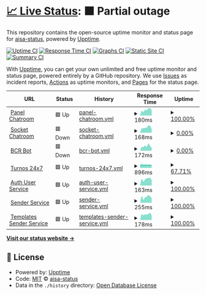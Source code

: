 # [📈 Live Status](https://status.alternativasinteligentes.com): <!--live status--> **🟧 Partial outage**

This repository contains the open-source uptime monitor and status page for [aisa-status](https://status.alternativasinteligentes.com), powered by [Upptime](https://github.com/upptime/upptime).

[![Uptime CI](https://github.com/aisa-status/status-upptime/workflows/Uptime%20CI/badge.svg)](https://github.com/aisa-status/status-upptime/actions?query=workflow%3A%22Uptime+CI%22)
[![Response Time CI](https://github.com/aisa-status/status-upptime/workflows/Response%20Time%20CI/badge.svg)](https://github.com/aisa-status/status-upptime/actions?query=workflow%3A%22Response+Time+CI%22)
[![Graphs CI](https://github.com/aisa-status/status-upptime/workflows/Graphs%20CI/badge.svg)](https://github.com/aisa-status/status-upptime/actions?query=workflow%3A%22Graphs+CI%22)
[![Static Site CI](https://github.com/aisa-status/status-upptime/workflows/Static%20Site%20CI/badge.svg)](https://github.com/aisa-status/status-upptime/actions?query=workflow%3A%22Static+Site+CI%22)
[![Summary CI](https://github.com/aisa-status/status-upptime/workflows/Summary%20CI/badge.svg)](https://github.com/aisa-status/status-upptime/actions?query=workflow%3A%22Summary+CI%22)

With [Upptime](https://upptime.js.org), you can get your own unlimited and free uptime monitor and status page, powered entirely by a GitHub repository. We use [Issues](https://github.com/aisa-status/status-upptime/issues) as incident reports, [Actions](https://github.com/aisa-status/status-upptime/actions) as uptime monitors, and [Pages](https://status.alternativasinteligentes.com) for the status page.

<!--start: status pages-->
<!-- This summary is generated by Upptime (https://github.com/upptime/upptime) -->
<!-- Do not edit this manually, your changes will be overwritten -->
<!-- prettier-ignore -->
| URL | Status | History | Response Time | Uptime |
| --- | ------ | ------- | ------------- | ------ |
| <img alt="" src="https://icons.duckduckgo.com/ip3/chatroom-dev.alternativasinteligentes.com.ico" height="13"> [Panel Chatroom](https://chatroom-dev.alternativasinteligentes.com/) | 🟩 Up | [panel-chatroom.yml](https://github.com/aisa-status/status-upptime-dev/commits/HEAD/history/panel-chatroom.yml) | <details><summary><img alt="Response time graph" src="./graphs/panel-chatroom/response-time-week.png" height="20"> 180ms</summary><br><a href="https://status-dev.alternativasinteligentes.com/history/panel-chatroom"><img alt="Response time 178" src="https://img.shields.io/endpoint?url=https%3A%2F%2Fraw.githubusercontent.com%2Faisa-status%2Fstatus-upptime-dev%2FHEAD%2Fapi%2Fpanel-chatroom%2Fresponse-time.json"></a><br><a href="https://status-dev.alternativasinteligentes.com/history/panel-chatroom"><img alt="24-hour response time 178" src="https://img.shields.io/endpoint?url=https%3A%2F%2Fraw.githubusercontent.com%2Faisa-status%2Fstatus-upptime-dev%2FHEAD%2Fapi%2Fpanel-chatroom%2Fresponse-time-day.json"></a><br><a href="https://status-dev.alternativasinteligentes.com/history/panel-chatroom"><img alt="7-day response time 180" src="https://img.shields.io/endpoint?url=https%3A%2F%2Fraw.githubusercontent.com%2Faisa-status%2Fstatus-upptime-dev%2FHEAD%2Fapi%2Fpanel-chatroom%2Fresponse-time-week.json"></a><br><a href="https://status-dev.alternativasinteligentes.com/history/panel-chatroom"><img alt="30-day response time 174" src="https://img.shields.io/endpoint?url=https%3A%2F%2Fraw.githubusercontent.com%2Faisa-status%2Fstatus-upptime-dev%2FHEAD%2Fapi%2Fpanel-chatroom%2Fresponse-time-month.json"></a><br><a href="https://status-dev.alternativasinteligentes.com/history/panel-chatroom"><img alt="1-year response time 187" src="https://img.shields.io/endpoint?url=https%3A%2F%2Fraw.githubusercontent.com%2Faisa-status%2Fstatus-upptime-dev%2FHEAD%2Fapi%2Fpanel-chatroom%2Fresponse-time-year.json"></a></details> | <details><summary><a href="https://status-dev.alternativasinteligentes.com/history/panel-chatroom">100.00%</a></summary><a href="https://status-dev.alternativasinteligentes.com/history/panel-chatroom"><img alt="All-time uptime 99.66%" src="https://img.shields.io/endpoint?url=https%3A%2F%2Fraw.githubusercontent.com%2Faisa-status%2Fstatus-upptime-dev%2FHEAD%2Fapi%2Fpanel-chatroom%2Fuptime.json"></a><br><a href="https://status-dev.alternativasinteligentes.com/history/panel-chatroom"><img alt="24-hour uptime 100.00%" src="https://img.shields.io/endpoint?url=https%3A%2F%2Fraw.githubusercontent.com%2Faisa-status%2Fstatus-upptime-dev%2FHEAD%2Fapi%2Fpanel-chatroom%2Fuptime-day.json"></a><br><a href="https://status-dev.alternativasinteligentes.com/history/panel-chatroom"><img alt="7-day uptime 100.00%" src="https://img.shields.io/endpoint?url=https%3A%2F%2Fraw.githubusercontent.com%2Faisa-status%2Fstatus-upptime-dev%2FHEAD%2Fapi%2Fpanel-chatroom%2Fuptime-week.json"></a><br><a href="https://status-dev.alternativasinteligentes.com/history/panel-chatroom"><img alt="30-day uptime 100.00%" src="https://img.shields.io/endpoint?url=https%3A%2F%2Fraw.githubusercontent.com%2Faisa-status%2Fstatus-upptime-dev%2FHEAD%2Fapi%2Fpanel-chatroom%2Fuptime-month.json"></a><br><a href="https://status-dev.alternativasinteligentes.com/history/panel-chatroom"><img alt="1-year uptime 99.56%" src="https://img.shields.io/endpoint?url=https%3A%2F%2Fraw.githubusercontent.com%2Faisa-status%2Fstatus-upptime-dev%2FHEAD%2Fapi%2Fpanel-chatroom%2Fuptime-year.json"></a></details>
| <img alt="" src="https://icons.duckduckgo.com/ip3/chatroom-socket-dev.alternativasinteligentes.com.ico" height="13"> [Socket Chatroom](https://chatroom-socket-dev.alternativasinteligentes.com/) | 🟥 Down | [socket-chatroom.yml](https://github.com/aisa-status/status-upptime-dev/commits/HEAD/history/socket-chatroom.yml) | <details><summary><img alt="Response time graph" src="./graphs/socket-chatroom/response-time-week.png" height="20"> 168ms</summary><br><a href="https://status-dev.alternativasinteligentes.com/history/socket-chatroom"><img alt="Response time 226" src="https://img.shields.io/endpoint?url=https%3A%2F%2Fraw.githubusercontent.com%2Faisa-status%2Fstatus-upptime-dev%2FHEAD%2Fapi%2Fsocket-chatroom%2Fresponse-time.json"></a><br><a href="https://status-dev.alternativasinteligentes.com/history/socket-chatroom"><img alt="24-hour response time 116" src="https://img.shields.io/endpoint?url=https%3A%2F%2Fraw.githubusercontent.com%2Faisa-status%2Fstatus-upptime-dev%2FHEAD%2Fapi%2Fsocket-chatroom%2Fresponse-time-day.json"></a><br><a href="https://status-dev.alternativasinteligentes.com/history/socket-chatroom"><img alt="7-day response time 168" src="https://img.shields.io/endpoint?url=https%3A%2F%2Fraw.githubusercontent.com%2Faisa-status%2Fstatus-upptime-dev%2FHEAD%2Fapi%2Fsocket-chatroom%2Fresponse-time-week.json"></a><br><a href="https://status-dev.alternativasinteligentes.com/history/socket-chatroom"><img alt="30-day response time 169" src="https://img.shields.io/endpoint?url=https%3A%2F%2Fraw.githubusercontent.com%2Faisa-status%2Fstatus-upptime-dev%2FHEAD%2Fapi%2Fsocket-chatroom%2Fresponse-time-month.json"></a><br><a href="https://status-dev.alternativasinteligentes.com/history/socket-chatroom"><img alt="1-year response time 226" src="https://img.shields.io/endpoint?url=https%3A%2F%2Fraw.githubusercontent.com%2Faisa-status%2Fstatus-upptime-dev%2FHEAD%2Fapi%2Fsocket-chatroom%2Fresponse-time-year.json"></a></details> | <details><summary><a href="https://status-dev.alternativasinteligentes.com/history/socket-chatroom">0.00%</a></summary><a href="https://status-dev.alternativasinteligentes.com/history/socket-chatroom"><img alt="All-time uptime 73.35%" src="https://img.shields.io/endpoint?url=https%3A%2F%2Fraw.githubusercontent.com%2Faisa-status%2Fstatus-upptime-dev%2FHEAD%2Fapi%2Fsocket-chatroom%2Fuptime.json"></a><br><a href="https://status-dev.alternativasinteligentes.com/history/socket-chatroom"><img alt="24-hour uptime 0.00%" src="https://img.shields.io/endpoint?url=https%3A%2F%2Fraw.githubusercontent.com%2Faisa-status%2Fstatus-upptime-dev%2FHEAD%2Fapi%2Fsocket-chatroom%2Fuptime-day.json"></a><br><a href="https://status-dev.alternativasinteligentes.com/history/socket-chatroom"><img alt="7-day uptime 0.00%" src="https://img.shields.io/endpoint?url=https%3A%2F%2Fraw.githubusercontent.com%2Faisa-status%2Fstatus-upptime-dev%2FHEAD%2Fapi%2Fsocket-chatroom%2Fuptime-week.json"></a><br><a href="https://status-dev.alternativasinteligentes.com/history/socket-chatroom"><img alt="30-day uptime 1.38%" src="https://img.shields.io/endpoint?url=https%3A%2F%2Fraw.githubusercontent.com%2Faisa-status%2Fstatus-upptime-dev%2FHEAD%2Fapi%2Fsocket-chatroom%2Fuptime-month.json"></a><br><a href="https://status-dev.alternativasinteligentes.com/history/socket-chatroom"><img alt="1-year uptime 73.35%" src="https://img.shields.io/endpoint?url=https%3A%2F%2Fraw.githubusercontent.com%2Faisa-status%2Fstatus-upptime-dev%2FHEAD%2Fapi%2Fsocket-chatroom%2Fuptime-year.json"></a></details>
| <img alt="" src="https://icons.duckduckgo.com/ip3/bcr.alternativasinteligentes.com.ico" height="13"> [BCR Bot](https://bcr.alternativasinteligentes.com/BCRApi/web/chatbot) | 🟥 Down | [bcr-bot.yml](https://github.com/aisa-status/status-upptime-dev/commits/HEAD/history/bcr-bot.yml) | <details><summary><img alt="Response time graph" src="./graphs/bcr-bot/response-time-week.png" height="20"> 172ms</summary><br><a href="https://status-dev.alternativasinteligentes.com/history/bcr-bot"><img alt="Response time 1345" src="https://img.shields.io/endpoint?url=https%3A%2F%2Fraw.githubusercontent.com%2Faisa-status%2Fstatus-upptime-dev%2FHEAD%2Fapi%2Fbcr-bot%2Fresponse-time.json"></a><br><a href="https://status-dev.alternativasinteligentes.com/history/bcr-bot"><img alt="24-hour response time 107" src="https://img.shields.io/endpoint?url=https%3A%2F%2Fraw.githubusercontent.com%2Faisa-status%2Fstatus-upptime-dev%2FHEAD%2Fapi%2Fbcr-bot%2Fresponse-time-day.json"></a><br><a href="https://status-dev.alternativasinteligentes.com/history/bcr-bot"><img alt="7-day response time 172" src="https://img.shields.io/endpoint?url=https%3A%2F%2Fraw.githubusercontent.com%2Faisa-status%2Fstatus-upptime-dev%2FHEAD%2Fapi%2Fbcr-bot%2Fresponse-time-week.json"></a><br><a href="https://status-dev.alternativasinteligentes.com/history/bcr-bot"><img alt="30-day response time 206" src="https://img.shields.io/endpoint?url=https%3A%2F%2Fraw.githubusercontent.com%2Faisa-status%2Fstatus-upptime-dev%2FHEAD%2Fapi%2Fbcr-bot%2Fresponse-time-month.json"></a><br><a href="https://status-dev.alternativasinteligentes.com/history/bcr-bot"><img alt="1-year response time 1345" src="https://img.shields.io/endpoint?url=https%3A%2F%2Fraw.githubusercontent.com%2Faisa-status%2Fstatus-upptime-dev%2FHEAD%2Fapi%2Fbcr-bot%2Fresponse-time-year.json"></a></details> | <details><summary><a href="https://status-dev.alternativasinteligentes.com/history/bcr-bot">0.00%</a></summary><a href="https://status-dev.alternativasinteligentes.com/history/bcr-bot"><img alt="All-time uptime 58.15%" src="https://img.shields.io/endpoint?url=https%3A%2F%2Fraw.githubusercontent.com%2Faisa-status%2Fstatus-upptime-dev%2FHEAD%2Fapi%2Fbcr-bot%2Fuptime.json"></a><br><a href="https://status-dev.alternativasinteligentes.com/history/bcr-bot"><img alt="24-hour uptime 0.00%" src="https://img.shields.io/endpoint?url=https%3A%2F%2Fraw.githubusercontent.com%2Faisa-status%2Fstatus-upptime-dev%2FHEAD%2Fapi%2Fbcr-bot%2Fuptime-day.json"></a><br><a href="https://status-dev.alternativasinteligentes.com/history/bcr-bot"><img alt="7-day uptime 0.00%" src="https://img.shields.io/endpoint?url=https%3A%2F%2Fraw.githubusercontent.com%2Faisa-status%2Fstatus-upptime-dev%2FHEAD%2Fapi%2Fbcr-bot%2Fuptime-week.json"></a><br><a href="https://status-dev.alternativasinteligentes.com/history/bcr-bot"><img alt="30-day uptime 1.38%" src="https://img.shields.io/endpoint?url=https%3A%2F%2Fraw.githubusercontent.com%2Faisa-status%2Fstatus-upptime-dev%2FHEAD%2Fapi%2Fbcr-bot%2Fuptime-month.json"></a><br><a href="https://status-dev.alternativasinteligentes.com/history/bcr-bot"><img alt="1-year uptime 58.15%" src="https://img.shields.io/endpoint?url=https%3A%2F%2Fraw.githubusercontent.com%2Faisa-status%2Fstatus-upptime-dev%2FHEAD%2Fapi%2Fbcr-bot%2Fuptime-year.json"></a></details>
| <img alt="" src="https://i.ibb.co/QpSf3c1/aisa-turnos24x7-isotipo.jpg" height="13"> [Turnos 24x7](https://reservas-dev.alternativasinteligentes.com/) | 🟩 Up | [turnos-24x7.yml](https://github.com/aisa-status/status-upptime-dev/commits/HEAD/history/turnos-24x7.yml) | <details><summary><img alt="Response time graph" src="./graphs/turnos-24x7/response-time-week.png" height="20"> 896ms</summary><br><a href="https://status-dev.alternativasinteligentes.com/history/turnos-24x7"><img alt="Response time 1310" src="https://img.shields.io/endpoint?url=https%3A%2F%2Fraw.githubusercontent.com%2Faisa-status%2Fstatus-upptime-dev%2FHEAD%2Fapi%2Fturnos-24x7%2Fresponse-time.json"></a><br><a href="https://status-dev.alternativasinteligentes.com/history/turnos-24x7"><img alt="24-hour response time 880" src="https://img.shields.io/endpoint?url=https%3A%2F%2Fraw.githubusercontent.com%2Faisa-status%2Fstatus-upptime-dev%2FHEAD%2Fapi%2Fturnos-24x7%2Fresponse-time-day.json"></a><br><a href="https://status-dev.alternativasinteligentes.com/history/turnos-24x7"><img alt="7-day response time 896" src="https://img.shields.io/endpoint?url=https%3A%2F%2Fraw.githubusercontent.com%2Faisa-status%2Fstatus-upptime-dev%2FHEAD%2Fapi%2Fturnos-24x7%2Fresponse-time-week.json"></a><br><a href="https://status-dev.alternativasinteligentes.com/history/turnos-24x7"><img alt="30-day response time 898" src="https://img.shields.io/endpoint?url=https%3A%2F%2Fraw.githubusercontent.com%2Faisa-status%2Fstatus-upptime-dev%2FHEAD%2Fapi%2Fturnos-24x7%2Fresponse-time-month.json"></a><br><a href="https://status-dev.alternativasinteligentes.com/history/turnos-24x7"><img alt="1-year response time 1312" src="https://img.shields.io/endpoint?url=https%3A%2F%2Fraw.githubusercontent.com%2Faisa-status%2Fstatus-upptime-dev%2FHEAD%2Fapi%2Fturnos-24x7%2Fresponse-time-year.json"></a></details> | <details><summary><a href="https://status-dev.alternativasinteligentes.com/history/turnos-24x7">67.71%</a></summary><a href="https://status-dev.alternativasinteligentes.com/history/turnos-24x7"><img alt="All-time uptime 99.51%" src="https://img.shields.io/endpoint?url=https%3A%2F%2Fraw.githubusercontent.com%2Faisa-status%2Fstatus-upptime-dev%2FHEAD%2Fapi%2Fturnos-24x7%2Fuptime.json"></a><br><a href="https://status-dev.alternativasinteligentes.com/history/turnos-24x7"><img alt="24-hour uptime 57.52%" src="https://img.shields.io/endpoint?url=https%3A%2F%2Fraw.githubusercontent.com%2Faisa-status%2Fstatus-upptime-dev%2FHEAD%2Fapi%2Fturnos-24x7%2Fuptime-day.json"></a><br><a href="https://status-dev.alternativasinteligentes.com/history/turnos-24x7"><img alt="7-day uptime 67.71%" src="https://img.shields.io/endpoint?url=https%3A%2F%2Fraw.githubusercontent.com%2Faisa-status%2Fstatus-upptime-dev%2FHEAD%2Fapi%2Fturnos-24x7%2Fuptime-week.json"></a><br><a href="https://status-dev.alternativasinteligentes.com/history/turnos-24x7"><img alt="30-day uptime 92.57%" src="https://img.shields.io/endpoint?url=https%3A%2F%2Fraw.githubusercontent.com%2Faisa-status%2Fstatus-upptime-dev%2FHEAD%2Fapi%2Fturnos-24x7%2Fuptime-month.json"></a><br><a href="https://status-dev.alternativasinteligentes.com/history/turnos-24x7"><img alt="1-year uptime 99.38%" src="https://img.shields.io/endpoint?url=https%3A%2F%2Fraw.githubusercontent.com%2Faisa-status%2Fstatus-upptime-dev%2FHEAD%2Fapi%2Fturnos-24x7%2Fuptime-year.json"></a></details>
| <img alt="" src="https://icons.duckduckgo.com/ip3/auth-dev.alternativasinteligentes.com.ico" height="13"> [Auth User Service](https://auth-dev.alternativasinteligentes.com/web/) | 🟩 Up | [auth-user-service.yml](https://github.com/aisa-status/status-upptime-dev/commits/HEAD/history/auth-user-service.yml) | <details><summary><img alt="Response time graph" src="./graphs/auth-user-service/response-time-week.png" height="20"> 163ms</summary><br><a href="https://status-dev.alternativasinteligentes.com/history/auth-user-service"><img alt="Response time 191" src="https://img.shields.io/endpoint?url=https%3A%2F%2Fraw.githubusercontent.com%2Faisa-status%2Fstatus-upptime-dev%2FHEAD%2Fapi%2Fauth-user-service%2Fresponse-time.json"></a><br><a href="https://status-dev.alternativasinteligentes.com/history/auth-user-service"><img alt="24-hour response time 137" src="https://img.shields.io/endpoint?url=https%3A%2F%2Fraw.githubusercontent.com%2Faisa-status%2Fstatus-upptime-dev%2FHEAD%2Fapi%2Fauth-user-service%2Fresponse-time-day.json"></a><br><a href="https://status-dev.alternativasinteligentes.com/history/auth-user-service"><img alt="7-day response time 163" src="https://img.shields.io/endpoint?url=https%3A%2F%2Fraw.githubusercontent.com%2Faisa-status%2Fstatus-upptime-dev%2FHEAD%2Fapi%2Fauth-user-service%2Fresponse-time-week.json"></a><br><a href="https://status-dev.alternativasinteligentes.com/history/auth-user-service"><img alt="30-day response time 176" src="https://img.shields.io/endpoint?url=https%3A%2F%2Fraw.githubusercontent.com%2Faisa-status%2Fstatus-upptime-dev%2FHEAD%2Fapi%2Fauth-user-service%2Fresponse-time-month.json"></a><br><a href="https://status-dev.alternativasinteligentes.com/history/auth-user-service"><img alt="1-year response time 191" src="https://img.shields.io/endpoint?url=https%3A%2F%2Fraw.githubusercontent.com%2Faisa-status%2Fstatus-upptime-dev%2FHEAD%2Fapi%2Fauth-user-service%2Fresponse-time-year.json"></a></details> | <details><summary><a href="https://status-dev.alternativasinteligentes.com/history/auth-user-service">100.00%</a></summary><a href="https://status-dev.alternativasinteligentes.com/history/auth-user-service"><img alt="All-time uptime 99.57%" src="https://img.shields.io/endpoint?url=https%3A%2F%2Fraw.githubusercontent.com%2Faisa-status%2Fstatus-upptime-dev%2FHEAD%2Fapi%2Fauth-user-service%2Fuptime.json"></a><br><a href="https://status-dev.alternativasinteligentes.com/history/auth-user-service"><img alt="24-hour uptime 100.00%" src="https://img.shields.io/endpoint?url=https%3A%2F%2Fraw.githubusercontent.com%2Faisa-status%2Fstatus-upptime-dev%2FHEAD%2Fapi%2Fauth-user-service%2Fuptime-day.json"></a><br><a href="https://status-dev.alternativasinteligentes.com/history/auth-user-service"><img alt="7-day uptime 100.00%" src="https://img.shields.io/endpoint?url=https%3A%2F%2Fraw.githubusercontent.com%2Faisa-status%2Fstatus-upptime-dev%2FHEAD%2Fapi%2Fauth-user-service%2Fuptime-week.json"></a><br><a href="https://status-dev.alternativasinteligentes.com/history/auth-user-service"><img alt="30-day uptime 100.00%" src="https://img.shields.io/endpoint?url=https%3A%2F%2Fraw.githubusercontent.com%2Faisa-status%2Fstatus-upptime-dev%2FHEAD%2Fapi%2Fauth-user-service%2Fuptime-month.json"></a><br><a href="https://status-dev.alternativasinteligentes.com/history/auth-user-service"><img alt="1-year uptime 99.57%" src="https://img.shields.io/endpoint?url=https%3A%2F%2Fraw.githubusercontent.com%2Faisa-status%2Fstatus-upptime-dev%2FHEAD%2Fapi%2Fauth-user-service%2Fuptime-year.json"></a></details>
| <img alt="" src="https://icons.duckduckgo.com/ip3/sender.alternativasinteligentes.com.ico" height="13"> [Sender Service](https://sender.alternativasinteligentes.com/web/) | 🟩 Up | [sender-service.yml](https://github.com/aisa-status/status-upptime-dev/commits/HEAD/history/sender-service.yml) | <details><summary><img alt="Response time graph" src="./graphs/sender-service/response-time-week.png" height="20"> 255ms</summary><br><a href="https://status-dev.alternativasinteligentes.com/history/sender-service"><img alt="Response time 293" src="https://img.shields.io/endpoint?url=https%3A%2F%2Fraw.githubusercontent.com%2Faisa-status%2Fstatus-upptime-dev%2FHEAD%2Fapi%2Fsender-service%2Fresponse-time.json"></a><br><a href="https://status-dev.alternativasinteligentes.com/history/sender-service"><img alt="24-hour response time 207" src="https://img.shields.io/endpoint?url=https%3A%2F%2Fraw.githubusercontent.com%2Faisa-status%2Fstatus-upptime-dev%2FHEAD%2Fapi%2Fsender-service%2Fresponse-time-day.json"></a><br><a href="https://status-dev.alternativasinteligentes.com/history/sender-service"><img alt="7-day response time 255" src="https://img.shields.io/endpoint?url=https%3A%2F%2Fraw.githubusercontent.com%2Faisa-status%2Fstatus-upptime-dev%2FHEAD%2Fapi%2Fsender-service%2Fresponse-time-week.json"></a><br><a href="https://status-dev.alternativasinteligentes.com/history/sender-service"><img alt="30-day response time 256" src="https://img.shields.io/endpoint?url=https%3A%2F%2Fraw.githubusercontent.com%2Faisa-status%2Fstatus-upptime-dev%2FHEAD%2Fapi%2Fsender-service%2Fresponse-time-month.json"></a><br><a href="https://status-dev.alternativasinteligentes.com/history/sender-service"><img alt="1-year response time 293" src="https://img.shields.io/endpoint?url=https%3A%2F%2Fraw.githubusercontent.com%2Faisa-status%2Fstatus-upptime-dev%2FHEAD%2Fapi%2Fsender-service%2Fresponse-time-year.json"></a></details> | <details><summary><a href="https://status-dev.alternativasinteligentes.com/history/sender-service">100.00%</a></summary><a href="https://status-dev.alternativasinteligentes.com/history/sender-service"><img alt="All-time uptime 99.57%" src="https://img.shields.io/endpoint?url=https%3A%2F%2Fraw.githubusercontent.com%2Faisa-status%2Fstatus-upptime-dev%2FHEAD%2Fapi%2Fsender-service%2Fuptime.json"></a><br><a href="https://status-dev.alternativasinteligentes.com/history/sender-service"><img alt="24-hour uptime 100.00%" src="https://img.shields.io/endpoint?url=https%3A%2F%2Fraw.githubusercontent.com%2Faisa-status%2Fstatus-upptime-dev%2FHEAD%2Fapi%2Fsender-service%2Fuptime-day.json"></a><br><a href="https://status-dev.alternativasinteligentes.com/history/sender-service"><img alt="7-day uptime 100.00%" src="https://img.shields.io/endpoint?url=https%3A%2F%2Fraw.githubusercontent.com%2Faisa-status%2Fstatus-upptime-dev%2FHEAD%2Fapi%2Fsender-service%2Fuptime-week.json"></a><br><a href="https://status-dev.alternativasinteligentes.com/history/sender-service"><img alt="30-day uptime 100.00%" src="https://img.shields.io/endpoint?url=https%3A%2F%2Fraw.githubusercontent.com%2Faisa-status%2Fstatus-upptime-dev%2FHEAD%2Fapi%2Fsender-service%2Fuptime-month.json"></a><br><a href="https://status-dev.alternativasinteligentes.com/history/sender-service"><img alt="1-year uptime 99.57%" src="https://img.shields.io/endpoint?url=https%3A%2F%2Fraw.githubusercontent.com%2Faisa-status%2Fstatus-upptime-dev%2FHEAD%2Fapi%2Fsender-service%2Fuptime-year.json"></a></details>
| <img alt="" src="https://icons.duckduckgo.com/ip3/templates-sender-service.alternativasinteligentes.com.ico" height="13"> [Templates Sender Service](https://templates-sender-service.alternativasinteligentes.com/web/) | 🟩 Up | [templates-sender-service.yml](https://github.com/aisa-status/status-upptime-dev/commits/HEAD/history/templates-sender-service.yml) | <details><summary><img alt="Response time graph" src="./graphs/templates-sender-service/response-time-week.png" height="20"> 178ms</summary><br><a href="https://status-dev.alternativasinteligentes.com/history/templates-sender-service"><img alt="Response time 283" src="https://img.shields.io/endpoint?url=https%3A%2F%2Fraw.githubusercontent.com%2Faisa-status%2Fstatus-upptime-dev%2FHEAD%2Fapi%2Ftemplates-sender-service%2Fresponse-time.json"></a><br><a href="https://status-dev.alternativasinteligentes.com/history/templates-sender-service"><img alt="24-hour response time 141" src="https://img.shields.io/endpoint?url=https%3A%2F%2Fraw.githubusercontent.com%2Faisa-status%2Fstatus-upptime-dev%2FHEAD%2Fapi%2Ftemplates-sender-service%2Fresponse-time-day.json"></a><br><a href="https://status-dev.alternativasinteligentes.com/history/templates-sender-service"><img alt="7-day response time 178" src="https://img.shields.io/endpoint?url=https%3A%2F%2Fraw.githubusercontent.com%2Faisa-status%2Fstatus-upptime-dev%2FHEAD%2Fapi%2Ftemplates-sender-service%2Fresponse-time-week.json"></a><br><a href="https://status-dev.alternativasinteligentes.com/history/templates-sender-service"><img alt="30-day response time 169" src="https://img.shields.io/endpoint?url=https%3A%2F%2Fraw.githubusercontent.com%2Faisa-status%2Fstatus-upptime-dev%2FHEAD%2Fapi%2Ftemplates-sender-service%2Fresponse-time-month.json"></a><br><a href="https://status-dev.alternativasinteligentes.com/history/templates-sender-service"><img alt="1-year response time 283" src="https://img.shields.io/endpoint?url=https%3A%2F%2Fraw.githubusercontent.com%2Faisa-status%2Fstatus-upptime-dev%2FHEAD%2Fapi%2Ftemplates-sender-service%2Fresponse-time-year.json"></a></details> | <details><summary><a href="https://status-dev.alternativasinteligentes.com/history/templates-sender-service">100.00%</a></summary><a href="https://status-dev.alternativasinteligentes.com/history/templates-sender-service"><img alt="All-time uptime 99.58%" src="https://img.shields.io/endpoint?url=https%3A%2F%2Fraw.githubusercontent.com%2Faisa-status%2Fstatus-upptime-dev%2FHEAD%2Fapi%2Ftemplates-sender-service%2Fuptime.json"></a><br><a href="https://status-dev.alternativasinteligentes.com/history/templates-sender-service"><img alt="24-hour uptime 100.00%" src="https://img.shields.io/endpoint?url=https%3A%2F%2Fraw.githubusercontent.com%2Faisa-status%2Fstatus-upptime-dev%2FHEAD%2Fapi%2Ftemplates-sender-service%2Fuptime-day.json"></a><br><a href="https://status-dev.alternativasinteligentes.com/history/templates-sender-service"><img alt="7-day uptime 100.00%" src="https://img.shields.io/endpoint?url=https%3A%2F%2Fraw.githubusercontent.com%2Faisa-status%2Fstatus-upptime-dev%2FHEAD%2Fapi%2Ftemplates-sender-service%2Fuptime-week.json"></a><br><a href="https://status-dev.alternativasinteligentes.com/history/templates-sender-service"><img alt="30-day uptime 100.00%" src="https://img.shields.io/endpoint?url=https%3A%2F%2Fraw.githubusercontent.com%2Faisa-status%2Fstatus-upptime-dev%2FHEAD%2Fapi%2Ftemplates-sender-service%2Fuptime-month.json"></a><br><a href="https://status-dev.alternativasinteligentes.com/history/templates-sender-service"><img alt="1-year uptime 99.58%" src="https://img.shields.io/endpoint?url=https%3A%2F%2Fraw.githubusercontent.com%2Faisa-status%2Fstatus-upptime-dev%2FHEAD%2Fapi%2Ftemplates-sender-service%2Fuptime-year.json"></a></details>

<!--end: status pages-->

[**Visit our status website →**](https://status.alternativasinteligentes.com)

## 📄 License

- Powered by: [Upptime](https://github.com/upptime/upptime)
- Code: [MIT](./LICENSE) © [aisa-status](https://status.alternativasinteligentes.com)
- Data in the `./history` directory: [Open Database License](https://opendatacommons.org/licenses/odbl/1-0/)
